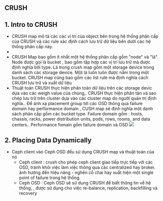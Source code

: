 

## CRUSH 


## 1. Intro to CRUSH 

- CRUSH map mô tả các các vị trí của object bên trong hệ thống phân cấp của CRUSH và các rule xác định cách lưu trữ dữ liệu bên dưới các hệ thống phân cấp này.
- 
- CRUSH Map bao gồm ít nhất một hệ thống phân cấp gồm "node"  và "lá".  Node được gọi là bucket , bao gồm tập hợp các vị trí lưu trữ mà được định nghĩa bởi type.  Lá trong crush map gồm một storage device trong danh sách các storage device. Một lá luôn luôn được nằm trong một bucket.  CRUSH map cũng bao gồm các list rule mà định nghĩa cách CRUSH lưu trữ và xuất dữ liệu
- Thuật toán CRUSH thực hiện phân toán dữ liệu trên các storage devic dựa vào các weigh value của chúng,. CRUSH thực hiện phân tán và sao chép lưu trữ trên cluster dựa vào các cluster map do người quản trị định nghĩa..  Để ánh xạ placement group tới các OSD thông qua failure domain hay performance domain , CUSH map sẽ định nghĩa một danh sách phân cấp gồm các bucket type. Failure domain gồm : hosts, chassis, racks, power distribution units, pods, rows, rooms, and data centers.. Performance fomain gồm failure domain và OSD 
![](https://access.redhat.com/webassets/avalon/d/Red_Hat_Ceph_Storage-3-Storage_Strategies_Guide-en-US/images/61f559b0c4ab3da4e48ce8a70dfeb4cf/Ceph_Strategies-Guide_459708_1017_01.png)


## 2. Placing Data Dynamically

- Ceph client vào Ceph OSD đều sử dụng CRUSH map và thuật toán của nó
	- Ceph client : crush cho phép ceph client giao tiếp trực tiếp với các OSD, tránh khỏi việc làm việc thông qua các centralized hay broker. ảnh hướng đến hiệu năng - nghẽn cổ chai  hay xuất hiện một single point of failure trong hệ thống. 
	- Ceph OSD : Ceph OSD sẽ sử dụng CRUSH để biết thông tin về hệ thống, , được sử dụng cho việc re-balance, replication, backfilling và recovery